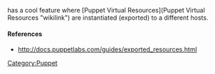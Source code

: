 <Puppet> has a cool feature where [Puppet Virtual
Resources](Puppet Virtual Resources "wikilink") are instantiated
(exported) to a different hosts.

#### References

-   <http://docs.puppetlabs.com/guides/exported_resources.html>

<Category:Puppet>
